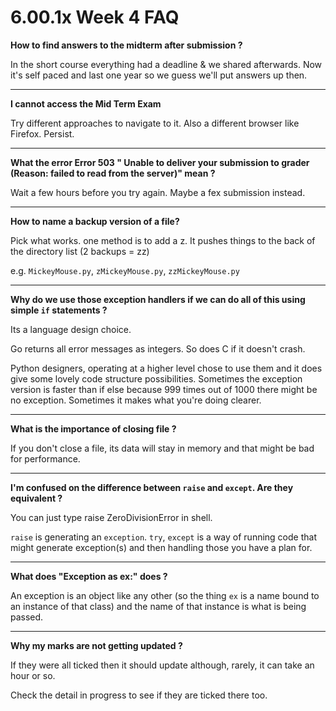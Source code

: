 # 6.00.1x Week 4 FAQ

**How to find answers to the midterm after submission ?**

In the short course everything had a deadline & we shared afterwards. Now it's self paced and last one year so we guess we'll put answers up then.
- - -

**I cannot access the Mid Term Exam**

Try different approaches to navigate to it. Also a different browser like Firefox. Persist.
- - -

**What the error Error 503 " Unable to deliver your submission to grader (Reason: failed to read from the server)" mean ?**

Wait a few hours before you try again. Maybe a fex submission instead.
- - -

**How to name a backup version of a file?**

Pick what works. one method is to add a z. It pushes things to the back of the directory list (2 backups = zz)

e.g. `MickeyMouse.py`, `zMickeyMouse.py`, `zzMickeyMouse.py`
- - -

**Why do we use those exception handlers if we can do all of this using simple `if` statements ?**

Its a language design choice.

Go returns all error messages as integers. So does C if it doesn't crash.

Python designers, operating at a higher level chose to use them and it does give some lovely code structure possibilities. Sometimes the exception version is faster than if else because 999 times out of 1000 there might be no exception. Sometimes it makes what you're doing clearer.
-- -

**What is the importance of closing file ?**

If you don't close a file, its data will stay in memory and that might be bad for performance.
- - -

**I'm confused on the difference between `raise` and `except`. Are they equivalent ?**

You can just type raise ZeroDivisionError in shell.

`raise` is generating an `exception`. `try`, `except` is a way of running code that might generate exception(s) and then handling those you have a plan for.
- - -

**What does "Exception as ex:" does ?**

An exception is an object like any other (so the thing `ex` is a name bound to an instance of that class) and the name of that instance is what is being passed.
- - -

**Why my marks are not getting updated ?**

If they were all ticked then it should update although, rarely, it can take an hour or so.

Check the detail in progress to see if they are ticked there too.
